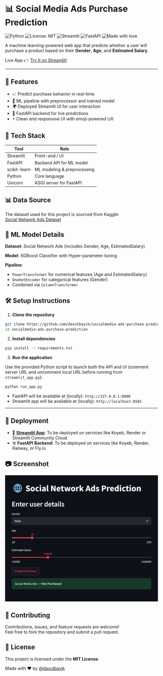 # 📊 Social Media Ads Purchase Prediction

![Python](https://img.shields.io/badge/Python-3.9+-blue.svg)
![License: MIT](https://img.shields.io/badge/License-MIT-yellow.svg)
![Streamlit](https://img.shields.io/badge/Streamlit-🧠_App-brightgreen?logo=streamlit)
![FastAPI](https://img.shields.io/badge/FastAPI-🚀_API-green?logo=fastapi)
![Made with love](https://img.shields.io/badge/Made%20with-%E2%9D%A4-red)

A machine learning-powered web app that predicts whether a user will purchase a product based on their **Gender**, **Age**, and **Estimated Salary**.

Live App 👉 [Try It on Streamlit!](https://socialmedia-ads-purchase-prediction.onrender.com/)

---

## 🚀 Features

- 📈 Predict purchase behavior in real-time
- 🧠 ML pipeline with preprocessor and trained model
- 🌍 Deployed Streamlit UI for user interaction
- 🧪 FastAPI backend for live predictions
- ⚡ Clean and responsive UI with emoji-powered UX


## 🧰 Tech Stack

| Tool         | Role                          |
|--------------|-------------------------------|
| Streamlit    | Front-end / UI                |
| FastAPI      | Backend API for ML model      |
| scikit-learn | ML modeling & preprocessing   |
| Python       | Core language                 |
| Uvicorn      | ASGI server for FastAPI       |


## 📊 Data Source

The dataset used for this project is sourced from Kaggle:  
[Social Network Ads Dataset](https://www.kaggle.com/datasets/rakeshrau/social-network-ads)


## 🧠 ML Model Details
<b>Dataset</b>: Social Network Ads (includes Gender, Age, EstimatedSalary)

<b>Model</b>: XGBoost Classifier with Hyper-parameter tuning

<b>Pipeline</b>:

   - ```PowerTransformer``` for numerical features (Age and EstimatedSalary)
   - ```OneHotEncoder``` for categorical features (Gender)
   - Combined via ```ColumnTransformer```


## 🛠️ Setup Instructions

1. **Clone the repository**  
```bash
git clone https://github.com/davutbayik/socialmedia-ads-purchase-prediction.git
cd socialmedia-ads-purchase-prediction
```

2. **Install dependencies**  
```bash
pip install -r requirements.txt
```

3. **Run the application**

Use the provided Python script to launch both the API and UI (comment server URL and uncomment local URL before running from ```streamlit_app.py```):
 ```bash
python run_app.py
```
- FastAPI will be available at (locally): ```http://127.0.0.1:8000```
- Streamlit app will be available at (locally): ```http://localhost:8501```

---

## 📡 Deployment
   - 🔵 [<b>Streamlit App</b>](https://socialmedia-ads-purchase-prediction.onrender.com/): To be deployed on services like Koyeb, Render or Streamlit Community Cloud
   - ⚙️ <b>FastAPI Backend</b>: To be deployed on services like Koyeb, Render, Railway, or Fly.io


## 📷 Screenshot
![Streamlit App](assets/streamlit_app.png)

## 🤝 Contributing

Contributions, issues, and feature requests are welcome!  
Feel free to fork the repository and submit a pull request.


## 📄 License

This project is licensed under the **MIT License**.

Made with ❤️ by [@davutbayik](https://github.com/davutbayik)
